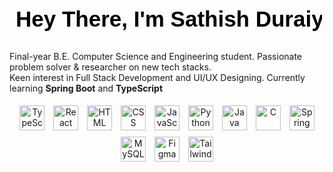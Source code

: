 <h1>
  <svg width="500" height="60" xmlns="http://www.w3.org/2000/svg">
    <text x="10" y="40" font-family="Arial" font-size="35" fill="black">Hey There, I'm Sathish Duraiyan</text>
  </svg>
</h1>
<p>
  Final-year B.E. Computer Science and Engineering student.
  Passionate problem solver & researcher on new tech stacks.<br>
  Keen interest in Full Stack Development and UI/UX Designing.
  Currently learning <b>Spring Boot</b> and <b>TypeScript</b>
</p>

<p align="center">
  <img src="https://cdn.jsdelivr.net/gh/devicons/devicon/icons/typescript/typescript-original.svg" alt="TypeScript" width="40" height="40" style="margin:5px;">
  <img src="https://cdn.jsdelivr.net/gh/devicons/devicon/icons/react/react-original.svg" alt="React" width="40" height="40" style="margin:5px;">
  <img src="https://cdn.jsdelivr.net/gh/devicons/devicon/icons/html5/html5-original.svg" alt="HTML" width="40" height="40" style="margin:5px;">
  <img src="https://cdn.jsdelivr.net/gh/devicons/devicon/icons/css3/css3-original.svg" alt="CSS" width="40" height="40" style="margin:5px;">
  <img src="https://cdn.jsdelivr.net/gh/devicons/devicon/icons/javascript/javascript-original.svg" alt="JavaScript" width="40" height="40" style="margin:5px;">
  <img src="https://upload.wikimedia.org/wikipedia/commons/0/0a/Python.svg" alt="Python" width="40" height="40" style="margin:5px;">
  <img src="https://cdn.jsdelivr.net/gh/devicons/devicon/icons/java/java-original.svg" alt="Java" width="40" height="40" style="margin:5px;">
  <img src="https://cdn.jsdelivr.net/gh/devicons/devicon/icons/c/c-original.svg" alt="C" width="40" height="40" style="margin:5px;">
  <img src="https://cdn.jsdelivr.net/gh/devicons/devicon/icons/spring/spring-original.svg" alt="Spring Boot" width="40" height="40" style="margin:5px;">
  <img src="https://cdn.jsdelivr.net/gh/devicons/devicon/icons/mysql/mysql-original.svg" alt="MySQL" width="40" height="40" style="margin:5px;">
  <img src="https://cdn.jsdelivr.net/gh/devicons/devicon/icons/figma/figma-original.svg" alt="Figma" width="40" height="40" style="margin:5px;">
  <img src="https://upload.wikimedia.org/wikipedia/commons/d/d5/Tailwind_CSS_Logo.svg" alt="Tailwind CSS" width="40" height="40" style="margin:5px;">
</p>

